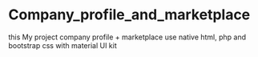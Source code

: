 # Company_profile_and_marketplace
this My project company profile + marketplace use native html, php and bootstrap css with material UI kit
